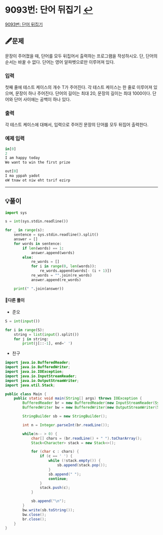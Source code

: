 # 9093번: 단어 뒤집기 [↩](../../acmicpc)

[9093번: 단어 뒤집기](https://www.acmicpc.net/problem/9093)

## 🖋️문제

문장이 주어졌을 때, 단어를 모두 뒤집어서 출력하는 프로그램을 작성하시오. 단, 단어의 순서는 바꿀 수 없다. 단어는 영어 알파벳으로만 이루어져 있다.

### 입력

첫째 줄에 테스트 케이스의 개수 T가 주어진다. 각 테스트 케이스는 한 줄로 이루어져 있으며, 문장이 하나 주어진다. 단어의 길이는 최대 20, 문장의 길이는 최대 1000이다. 단어와 단어 사이에는 공백이 하나 있다.


### 출력

각 테스트 케이스에 대해서, 입력으로 주어진 문장의 단어를 모두 뒤집어 출력한다.


### 예제 입력

```python
in[0]
2
I am happy today
We want to win the first prize

out[0]
I ma yppah yadot
eW tnaw ot niw eht tsrif ezirp
```

---

## 💡풀이

```python
import sys

s = int(sys.stdin.readline())

for _ in range(s):
    sentence = sys.stdin.readline().split()
    answer = []
    for words in sentence:
        if len(words) == 1:
            answer.append(words)
        else:
            re_words = []
            for i in range(0, len(words)):
                re_words.append(words[- (i + 1)])
            re_words = "".join(re_words)
            answer.append(re_words)

    print(" ".join(answer))

```

#### 🤝다른 풀이

* 준오

```python
S = int(input())

for i in range(S):
    string = list(input().split())
    for j in string:
        print(j[::-1], end=' ')
```

* 찬구

```java
import java.io.BufferedReader;
import java.io.BufferedWriter;
import java.io.IOException;
import java.io.InputStreamReader;
import java.io.OutputStreamWriter;
import java.util.Stack;

public class Main {
    public static void main(String[] args) throws IOException {
        BufferedReader br = new BufferedReader(new InputStreamReader(System.in));
        BufferedWriter bw = new BufferedWriter(new OutputStreamWriter(System.out));

        StringBuilder sb = new StringBuilder();

        int n = Integer.parseInt(br.readLine());

        while(n-- > 0) {
            char[] chars = (br.readLine() + " ").toCharArray();
            Stack<Character> stack = new Stack<>();

            for (char c : chars) {
                if (c == ' ') {
                    while (!stack.empty()) {
                        sb.append(stack.pop());
                    }
                    sb.append(" ");
                    continue;
                }
                stack.push(c);
            }

            sb.append("\n");
        }
        bw.write(sb.toString());
        bw.close();
        br.close();
    }
}
```

